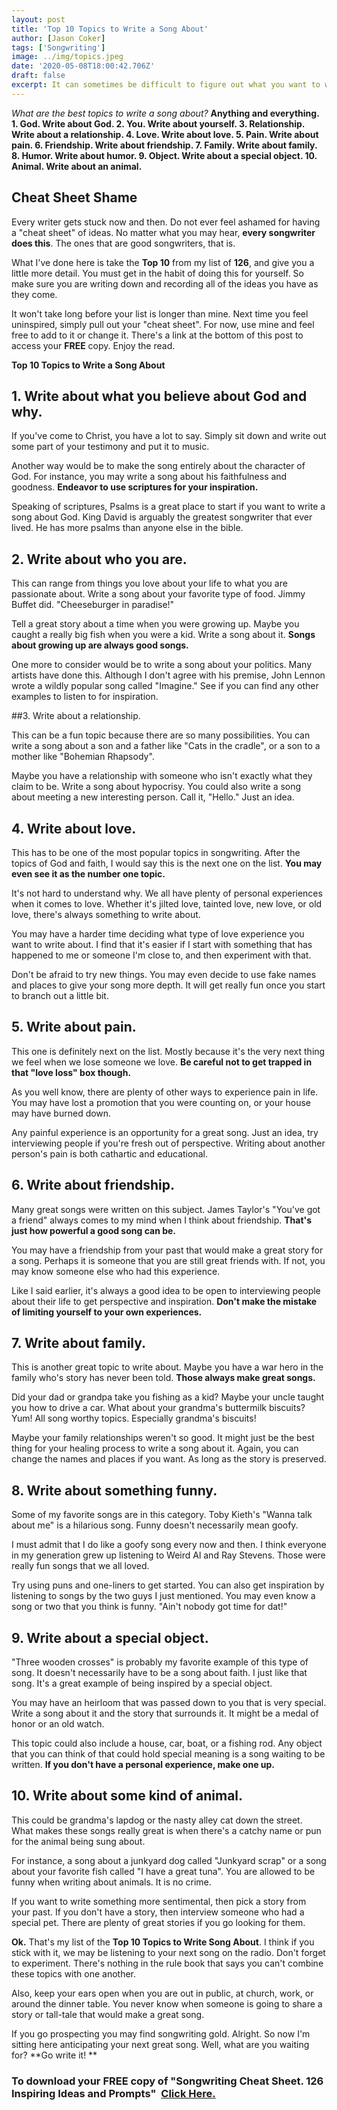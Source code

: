 ```yaml
---
layout: post
title: 'Top 10 Topics to Write a Song About'
author: [Jason Coker]
tags: ['Songwriting']
image: ../img/topics.jpeg
date: '2020-05-08T18:00:42.706Z'
draft: false
excerpt: It can sometimes be difficult to figure out what you want to write about. It's been nearly 25 years now, and I've gotten stuck more than a couple of times myself. So I have compiled a list of 10 great topics that have always helped me out of that quagmire. Use this list to write your next great song.
---
```



*What are the best topics to write a song about?* **Anything and everything. 1. God. Write about God. 2. You. Write about yourself. 3. Relationship. Write about a relationship. 4. Love. Write about love. 5. Pain. Write about pain. 6. Friendship. Write about friendship. 7. Family. Write about family. 8. Humor. Write about humor. 9. Object. Write about a special object. 10. Animal. Write about an animal.**

## Cheat Sheet Shame

Every writer gets stuck now and then. Do not ever feel ashamed for having a "cheat sheet" of ideas. No matter what you may hear, **every songwriter does this**. The ones that are good songwriters, that is.

What I've done here is take the **Top 10** from my list of **126**, and give you a little more detail. You must get in the habit of doing this for yourself. So make sure you are writing down and recording all of the ideas you have as they come.

It won't take long before your list is longer than mine. Next time you feel uninspired, simply pull out your "cheat sheet". For now, use mine and feel free to add to it or change it. There's a link at the bottom of this post to access your **FREE** copy. Enjoy the read.

**Top 10 Topics to Write a Song About**

## 1. Write about what you believe about God and why. 

If you've come to Christ, you have a lot to say. Simply sit down and write out some part of your testimony and put it to music.

Another way would be to make the song entirely about the character of God. For instance, you may write a song about his faithfulness and goodness. **Endeavor to use scriptures for your inspiration.**

Speaking of scriptures, Psalms is a great place to start if you want to write a song about God. King David is arguably the greatest songwriter that ever lived. He has more psalms than anyone else in the bible.

## 2. Write about who you are.

This can range from things you love about your life to what you are passionate about. Write a song about your favorite type of food. Jimmy Buffet did. "Cheeseburger in paradise!"

Tell a great story about a time when you were growing up. Maybe you caught a really big fish when you were a kid. Write a song about it. **Songs about growing up are always good songs.**

One more to consider would be to write a song about your politics. Many artists have done this. Although I don't agree with his premise, John Lennon wrote a wildly popular song called "Imagine." See if you can find any other examples to listen to for inspiration.

##3. Write about a relationship. 

This can be a fun topic because there are so many possibilities. You can write a song about a son and a father like "Cats in the cradle", or a son to a mother like "Bohemian Rhapsody".

Maybe you have a relationship with someone who isn't exactly what they claim to be. Write a song about hypocrisy. You could also write a song about meeting a new interesting person. Call it, "Hello." Just an idea.

## 4. Write about love. 

This has to be one of the most popular topics in songwriting. After the topics of God and faith, I would say this is the next one on the list. **You may even see it as the number one topic.**

It's not hard to understand why. We all have plenty of personal experiences when it comes to love. Whether it's jilted love, tainted love, new love, or old love, there's always something to write about.

You may have a harder time deciding what type of love experience you want to write about. I find that it's easier if I start with something that has happened to me or someone I'm close to, and then experiment with that.

Don't be afraid to try new things. You may even decide to use fake names and places to give your song more depth. It will get really fun once you start to branch out a little bit.

## 5. Write about pain. 

This one is definitely next on the list. Mostly because it's the very next thing we feel when we lose someone we love. **Be careful not to get trapped in that "love loss" box though.**

As you well know, there are plenty of other ways to experience pain in life. You may have lost a promotion that you were counting on, or your house may have burned down.

Any painful experience is an opportunity for a great song. Just an idea, try interviewing people if you're fresh out of perspective. Writing about another person's pain is both cathartic and educational.

## 6. Write about friendship. 

Many great songs were written on this subject. James Taylor's "You've got a friend" always comes to my mind when I think about friendship. **That's just how powerful a good song can be.**

You may have a friendship from your past that would make a great story for a song. Perhaps it is someone that you are still great friends with. If not, you may know someone else who had this experience.

Like I said earlier, it's always a good idea to be open to interviewing people about their life to get perspective and inspiration. **Don't make the mistake of limiting yourself to your own experiences.**

## 7. Write about family. 

This is another great topic to write about. Maybe you have a war hero in the family who's story has never been told. **Those always make great songs.**

Did your dad or grandpa take you fishing as a kid? Maybe your uncle taught you how to drive a car. What about your grandma's buttermilk biscuits? Yum! All song worthy topics. Especially grandma's biscuits!

Maybe your family relationships weren't so good. It might just be the best thing for your healing process to write a song about it. Again, you can change the names and places if you want. As long as the story is preserved.

## 8. Write about something funny. 

Some of my favorite songs are in this category. Toby Kieth's "Wanna talk about me" is a hilarious song. Funny doesn't necessarily mean goofy.

I must admit that I do like a goofy song every now and then. I think everyone in my generation grew up listening to Weird Al and Ray Stevens. Those were really fun songs that we all loved.

Try using puns and one-liners to get started. You can also get inspiration by listening to songs by the two guys I just mentioned. You may even know a song or two that you think is funny. "Ain't nobody got time for dat!"

## 9. Write about a special object. 

"Three wooden crosses" is probably my favorite example of this type of song. It doesn't necessarily have to be a song about faith. I just like that song. It's a great example of being inspired by a special object.

You may have an heirloom that was passed down to you that is very special. Write a song about it and the story that surrounds it. It might be a medal of honor or an old watch.

This topic could also include a house, car, boat, or a fishing rod. Any object that you can think of that could hold special meaning is a song waiting to be written. **If you don't have a personal experience, make one up.**

## 10. Write about some kind of animal. 

This could be grandma's lapdog or the nasty alley cat down the street. What makes these songs really great is when there's a catchy name or pun for the animal being sung about.

For instance, a song about a junkyard dog called "Junkyard scrap" or a song about your favorite fish called "I have a great tuna". You are allowed to be funny when writing about animals. It is no crime.

If you want to write something more sentimental, then pick a story from your past. If you don't have a story, then interview someone who had a special pet. There are plenty of great stories if you go looking for them.

**Ok.** That's my list of the **Top 10 Topics to Write Song About**. I think if you stick with it, we may be listening to your next song on the radio. Don't forget to experiment. There's nothing in the rule book that says you can't combine these topics with one another.

Also, keep your ears open when you are out in public, at church, work, or around the dinner table. You never know when someone is going to share a story or tall-tale that would make a great song.

If you go prospecting you may find songwriting gold. Alright. So now I'm sitting here anticipating your next great song. Well, what are you waiting for? **Go write it! **

### To download your FREE copy of "Songwriting Cheat Sheet. 126 Inspiring Ideas and Prompts"  [**Click Here.**](https://mysongpro.com/posts/songwriting-cheat-sheet-126-inspiring-ideas-and-prompts/)

